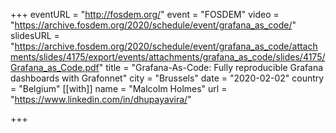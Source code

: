 +++
eventURL = "http://fosdem.org/"
event = "FOSDEM"
video = "https://archive.fosdem.org/2020/schedule/event/grafana_as_code/"
slidesURL = "https://archive.fosdem.org/2020/schedule/event/grafana_as_code/attachments/slides/4175/export/events/attachments/grafana_as_code/slides/4175/Grafana_as_Code.pdf"
title = "Grafana-As-Code: Fully reproducible Grafana dashboards with Grafonnet"
city = "Brussels"
date = "2020-02-02"
country = "Belgium"
[[with]]
name = "Malcolm Holmes"
url = "https://www.linkedin.com/in/dhupayavira/"

+++

